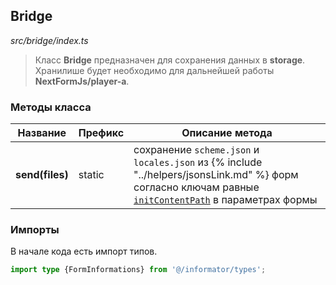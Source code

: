 ## Bridge

_src/bridge/index.ts_

> Класс **Bridge** предназначен для сохранения данных в **storage**. Хранилише будет необходимо для дальнейшей работы **NextFormJs/player-a**.

### Методы класса

| Название        | Префикс | Описание метода                                                                                                                                                           |
|-----------------|---------|---------------------------------------------------------------------------------------------------------------------------------------------------------------------------|
| **send(files)** | static  | сохранение `scheme.json` и `locales.json` из {% include "../helpers/jsonsLink.md" %} форм согласно ключам равные [`initContentPath`](../FORMPARAMS.md) в параметрах формы |

### Импорты

В начале кода есть импорт типов.

```ts
import type {FormInformations} from '@/informator/types';
```
